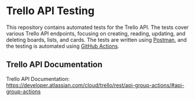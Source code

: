 # Trello API Testing

This repository contains automated tests for the Trello API. The tests cover various Trello API endpoints, focusing on creating, reading, updating, and deleting boards, lists, and cards. The tests are written using [Postman](https://www.postman.com/), and the testing is automated using [GitHub Actions](https://docs.github.com/en/actions).

## Trello API Documentation

Trello API Documentation: https://developer.atlassian.com/cloud/trello/rest/api-group-actions/#api-group-actions
